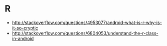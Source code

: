 # R

- <http://stackoverflow.com/questions/4953077/android-what-is-r-why-is-it-so-cryptic>
- <http://stackoverflow.com/questions/6804053/understand-the-r-class-in-android>
